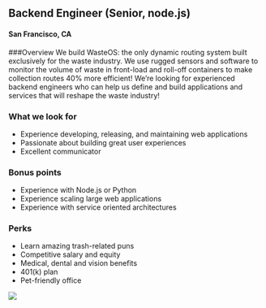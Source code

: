 ## Backend Engineer (Senior, node.js)
#### San Francisco, CA

###Overview
We build WasteOS: the only dynamic routing system built exclusively for the waste industry. We use rugged sensors and software to monitor the volume of waste in front-load and roll-off containers to make collection routes 40% more efficient!
We’re looking for experienced backend engineers who can help us define and build applications and services that will reshape the waste industry!

### What we look for
+	Experience developing, releasing, and maintaining web applications
+	Passionate about building great user experiences
+	Excellent communicator

### Bonus points
+	Experience with Node.js or Python
+	Experience scaling large web applications
+	Experience with service oriented architectures

### Perks
+	Learn amazing trash-related puns
+	Competitive salary and equity
+	Medical, dental and vision benefits
+	401(k) plan
+	Pet-friendly office


[<img src='https://dabuttonfactory.com/button.png?t=Learn+More&f=Calibri-Bold&ts=24&tc=fff&hp=20&vp=8&c=5&bgt=unicolored&bgc=29aafe'>](https://letsrockit.co/job/q29tcg9sb2d5-backend-engineer-senior-node-js)
